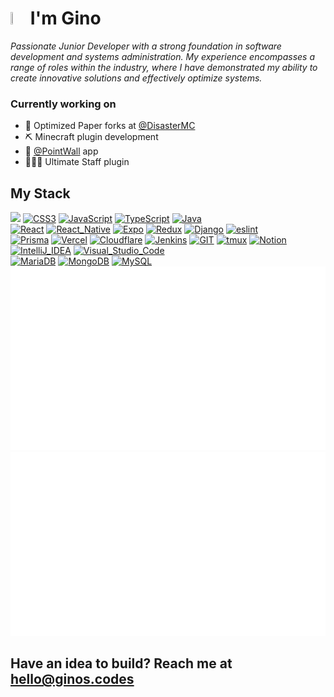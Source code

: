 <!-- ## 👋 &nbsp;Hey there! I'm Grits -->
<h1>
<a href="https://ginos.codes" target="_blank"><img src="https://www.ginos.codes/logo.jpg" width="5%" height="5%"></img></a>
  <span>I'm Gino</span>
</h1>
<i>Passionate Junior Developer with a strong foundation in software development and systems administration. My experience encompasses a range of roles within the industry, where I have demonstrated my ability to create innovative solutions and effectively optimize systems.</i>
<h3 id="work">Currently working on</h3>
<ul styles="color: white;">
  <li>📄 Optimized Paper forks at <a href="https://github.com/DisasterMC">@DisasterMC</a></li>
  <li>⛏️ Minecraft plugin development</li>
  <li>📱 <a href="https://pointwall.com.ar">@PointWall</a> app</li>
  <li>👨🏻‍💻 Ultimate Staff plugin</li>  
</ul>

## My Stack
<a href="https://developer.mozilla.org/en-US/docs/Web/HTML">![](https://img.shields.io/badge/HTML5-E34F26?style=for-the-badge&logo=html5&logoColor=white)</a>
<a href="https://developer.mozilla.org/en-US/docs/Web/CSS">![CSS3](https://img.shields.io/badge/CSS3-1572B6?style=for-the-badge&logo=css3&logoColor=white)</a>
<a href="https://developer.mozilla.org/en-US/docs/Web/Javascript">![JavaScript](https://img.shields.io/badge/JavaScript-323330?style=for-the-badge&logo=javascript&logoColor=F7DF1E)</a>
<a href="https://www.typescriptlang.org/">![TypeScript](https://img.shields.io/badge/TypeScript-007ACC?style=for-the-badge&logo=typescript&logoColor=white)</a>
<a href="https://www.java.com/es/">![Java](https://img.shields.io/badge/Java-ED8B00?style=for-the-badge&logo=openjdk&logoColor=white)</a>    
<a href="https://react.dev/">![React](https://img.shields.io/badge/React-20232A?style=for-the-badge&logo=react&logoColor=61DAFB)</a>
<a href="https://reactnative.dev/">![React_Native](https://img.shields.io/badge/React_Native-20232A?style=for-the-badge&logo=react&logoColor=61DAFB)</a>
<a href="https://expo.dev/">![Expo](https://img.shields.io/badge/Expo-000?style=for-the-badge&logo=expo&logoColor=white)</a>
<a href="https://redux.js.org/">![Redux](https://img.shields.io/badge/Redux-593D88?style=for-the-badge&logo=redux&logoColor=white)</a>
<a href="https://www.djangoproject.com/">![Django](https://img.shields.io/badge/Django-092E20?style=for-the-badge&logo=django&logoColor=white)</a>
<a href="https://eslint.org/">![eslint](https://img.shields.io/badge/eslint-3A33D1?style=for-the-badge&logo=eslint&logoColor=white)</a>        
<a href="https://www.prisma.io/">![Prisma](https://img.shields.io/badge/Prisma-3982CE?style=for-the-badge&logo=Prisma&logoColor=white)</a>
<a href="https://vercel.com/">![Vercel](https://img.shields.io/badge/Vercel-000000?style=for-the-badge&logo=vercel&logoColor=white)</a>
<a href="https://cloudflare.com/">![Cloudflare](https://img.shields.io/badge/Cloudflare-F38020?style=for-the-badge&logo=Cloudflare&logoColor=white)</a>
<a href="https://www.jenkins.io/">![Jenkins](https://img.shields.io/badge/Jenkins-D24939?style=for-the-badge&logo=Jenkins&logoColor=white)</a>
<a href="https://git-scm.com/">![GIT](https://img.shields.io/badge/GIT-E44C30?style=for-the-badge&logo=git&logoColor=white)</a>
<a href="https://github.com/tmux/tmux">![tmux](https://img.shields.io/badge/tmux-1BB91F?style=for-the-badge&logo=tmux&logoColor=white)</a>
<a href="https://www.notion.so/">![Notion](https://img.shields.io/badge/Notion-000000?style=for-the-badge&logo=notion&logoColor=white)</a>     
<a href="https://www.jetbrains.com/idea/">![IntelliJ_IDEA](https://img.shields.io/badge/IntelliJ_IDEA-000000.svg?style=for-the-badge&logo=intellij-idea&logoColor=white)</a>
<a href="https://code.visualstudio.com/">![Visual_Studio_Code](https://img.shields.io/badge/Visual_Studio_Code-0078D4?style=for-the-badge&logo=visual%20studio%20code&logoColor=white)</a>    
<a href="https://mariadb.org/">![MariaDB](https://img.shields.io/badge/MariaDB-003545?style=for-the-badge&logo=mariadb&logoColor=white)</a>
<a href="https://www.mongodb.com">![MongoDB](https://img.shields.io/badge/MongoDB-4EA94B?style=for-the-badge&logo=mongodb&logoColor=white)</a>
<a href="https://www.mysql.com/">![MySQL](https://img.shields.io/badge/MySQL-005C84?style=for-the-badge&logo=mysql&logoColor=white)</a>\
![](https://github.com/PineAppleGrits/github-stats/blob/master/generated/overview.svg#gh-dark-mode-only)
![](https://github.com/PineAppleGrits/github-stats/blob/master/generated/languages.svg#gh-dark-mode-only)

## Have an idea to build? Reach me at hello@ginos.codes
